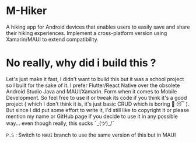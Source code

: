 # M-Hiker
A hiking app for Android devices that enables users to easily save and share their hiking experiences. Implement a cross-platform version using Xamarin/MAUI to extend compatibility.

# No really, why did i build this ?
Let's just make it fast, I didn't want to build this but it was a school project so I built for the sake of it. I prefer Flutter/React Native over the obsolete Android Studio Java and MAUI/Xamarin. Form when it comes to Mobile Development.
So feel free to use it or tweak its code if you think it's a good project ( which I don't think it is, it's just basic CRUD which is boring 🥱
😴 ). 
But since I did put some effort to write it, I'd still like to copyright it or please mention my name or GitHub page if you decide to use it in any possible way... even though really, this sucks ¯\_(ツ)_/¯


`P.S` : Switch to `MAUI` branch to use the same version of this but in MAUI 
